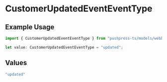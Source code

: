 # CustomerUpdatedEventEventType

## Example Usage

```typescript
import { CustomerUpdatedEventEventType } from "pushpress-ts/models/webhooks";

let value: CustomerUpdatedEventEventType = "updated";
```

## Values

```typescript
"updated"
```